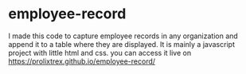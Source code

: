 # employee-record
I made this code to capture employee records in any organization and append it to a table where they are displayed. It is mainly a javascript project with little html and css.
you can access it live on https://prolixtrex.github.io/employee-record/ 
